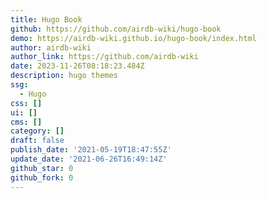 ```yaml
---
title: Hugo Book
github: https://github.com/airdb-wiki/hugo-book
demo: https://airdb-wiki.github.io/hugo-book/index.html
author: airdb-wiki
author_link: https://github.com/airdb-wiki
date: 2023-11-26T08:18:23.484Z
description: hugo themes
ssg:
  - Hugo
css: []
ui: []
cms: []
category: []
draft: false
publish_date: '2021-05-19T18:47:55Z'
update_date: '2021-06-26T16:49:14Z'
github_star: 0
github_fork: 0
---
```

